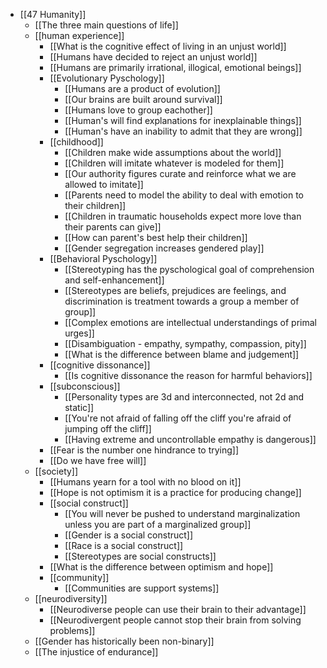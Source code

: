 - [[47 Humanity]]
	- [[The three main questions of life]]
	- [[human experience]]
		- [[What is the cognitive effect of living in an unjust world]]
		- [[Humans have decided to reject an unjust world]]
		- [[Humans are primarily irrational, illogical, emotional beings]]
		- [[Evolutionary Pyschology]]
			- [[Humans are a product of evolution]]
			- [[Our brains are built around survival]]
			- [[Humans love to group eachother]]
			- [[Human's will find explanations for inexplainable things]]
			- [[Human's have an inability to admit that they are wrong]]
		- [[childhood]]
			- [[Children make wide assumptions about the world]]
			- [[Children will imitate whatever is modeled for them]]
			- [[Our authority figures curate and reinforce what we are allowed to imitate]]
			- [[Parents need to model the ability to deal with emotion to their children]]
			- [[Children in traumatic households expect more love than their parents can give]]
			- [[How can parent's best help their children]]
			- [[Gender segregation increases gendered play]]
		- [[Behavioral Pyschology]]
			- [[Stereotyping has the pyschological goal of comprehension and self-enhancement]]
			- [[Stereotypes are beliefs, prejudices are feelings, and discrimination is treatment towards a group a member of group]]
			- [[Complex emotions are intellectual understandings of primal urges]]
			- [[Disambiguation - empathy, sympathy, compassion, pity]]
			- [[What is the difference between blame and judgement]]
		- [[cognitive dissonance]]
			- [[Is cognitive dissonance the reason for harmful behaviors]]
		- [[subconscious]]
			- [[Personality types are 3d and interconnected, not 2d and static]]
			- [[You're not afraid of falling off the cliff you're afraid of jumping off the cliff]]
			- [[Having extreme and uncontrollable empathy is dangerous]]
		- [[Fear is the number one hindrance to trying]]
		- [[Do we have free will]]
	- [[society]]
		- [[Humans yearn for a tool with no blood on it]]
		- [[Hope is not optimism it is a practice for producing change]]
		-  [[social construct]] 
			- [[You will never be pushed to understand marginalization unless you are part of a marginalized group]]
			- [[Gender is a social construct]]
			- [[Race is a social construct]]
			- [[Stereotypes are social constructs]]
		- [[What is the difference between optimism and hope]]
		- [[community]]
			- [[Communities are support systems]]
	- [[neurodiversity]]
		- [[Neurodiverse people can use their brain to their advantage]]
		- [[Neurodivergent people cannot stop their brain from solving problems]]
	- [[Gender has historically been non-binary]]
	- [[The injustice of endurance]]